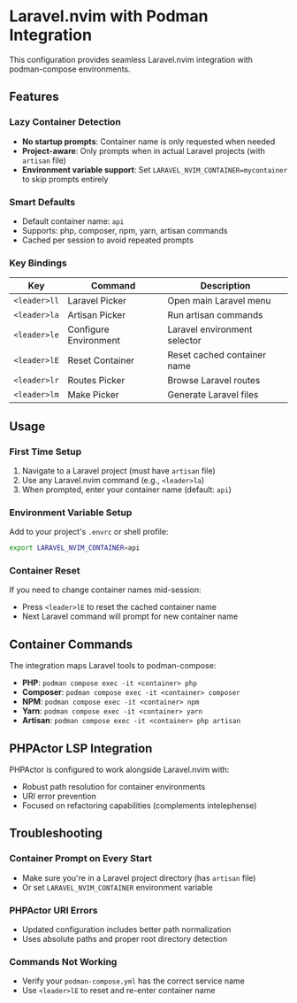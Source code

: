 # Laravel.nvim with Podman Integration

This configuration provides seamless Laravel.nvim integration with podman-compose environments.

## Features

### Lazy Container Detection
- **No startup prompts**: Container name is only requested when needed
- **Project-aware**: Only prompts when in actual Laravel projects (with `artisan` file)
- **Environment variable support**: Set `LARAVEL_NVIM_CONTAINER=mycontainer` to skip prompts entirely

### Smart Defaults
- Default container name: `api`
- Supports: php, composer, npm, yarn, artisan commands
- Cached per session to avoid repeated prompts

### Key Bindings

| Key | Command | Description |
|-----|---------|-------------|
| `<leader>ll` | Laravel Picker | Open main Laravel menu |
| `<leader>la` | Artisan Picker | Run artisan commands |
| `<leader>le` | Configure Environment | Laravel environment selector |
| `<leader>lE` | Reset Container | Reset cached container name |
| `<leader>lr` | Routes Picker | Browse Laravel routes |
| `<leader>lm` | Make Picker | Generate Laravel files |

## Usage

### First Time Setup
1. Navigate to a Laravel project (must have `artisan` file)
2. Use any Laravel.nvim command (e.g., `<leader>la`)
3. When prompted, enter your container name (default: `api`)

### Environment Variable Setup
Add to your project's `.envrc` or shell profile:
```bash
export LARAVEL_NVIM_CONTAINER=api
```

### Container Reset
If you need to change container names mid-session:
- Press `<leader>lE` to reset the cached container name
- Next Laravel command will prompt for new container name

## Container Commands

The integration maps Laravel tools to podman-compose:

- **PHP**: `podman compose exec -it <container> php`
- **Composer**: `podman compose exec -it <container> composer`
- **NPM**: `podman compose exec -it <container> npm`
- **Yarn**: `podman compose exec -it <container> yarn`
- **Artisan**: `podman compose exec -it <container> php artisan`

## PHPActor LSP Integration

PHPActor is configured to work alongside Laravel.nvim with:
- Robust path resolution for container environments
- URI error prevention
- Focused on refactoring capabilities (complements intelephense)

## Troubleshooting

### Container Prompt on Every Start
- Make sure you're in a Laravel project directory (has `artisan` file)
- Or set `LARAVEL_NVIM_CONTAINER` environment variable

### PHPActor URI Errors
- Updated configuration includes better path normalization
- Uses absolute paths and proper root directory detection

### Commands Not Working
- Verify your `podman-compose.yml` has the correct service name
- Use `<leader>lE` to reset and re-enter container name